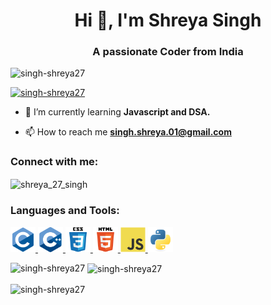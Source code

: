 <h1 align="center">Hi 👋, I'm Shreya Singh</h1>
<h3 align="center">A passionate Coder from India</h3>

<p align="left"> <img src="https://komarev.com/ghpvc/?username=singh-shreya27&label=Profile%20views&color=0e75b6&style=flat" alt="singh-shreya27" /> </p>

<p align="left"> <a href="https://github.com/ryo-ma/github-profile-trophy"><img src="https://github-profile-trophy.vercel.app/?username=singh-shreya27" alt="singh-shreya27" /></a> </p>

- 🌱 I’m currently learning **Javascript and DSA.**

- 📫 How to reach me **singh.shreya.01@gmail.com**

<h3 align="left">Connect with me:</h3>
<p align="left">
<a target="blank"><img align="center" src="https://raw.githubusercontent.com/rahuldkjain/github-profile-readme-generator/master/src/images/icons/Social/leet-code.svg" alt="shreya_27_singh" height="30" width="40" /></a>
</p>

<h3 align="left">Languages and Tools:</h3>
<p align="left"> <a href="https://www.cprogramming.com/" target="_blank" rel="noreferrer"> <img src="https://raw.githubusercontent.com/devicons/devicon/master/icons/c/c-original.svg" alt="c" width="40" height="40"/> </a> <a href="https://www.w3schools.com/cpp/" target="_blank" rel="noreferrer"> <img src="https://raw.githubusercontent.com/devicons/devicon/master/icons/cplusplus/cplusplus-original.svg" alt="cplusplus" width="40" height="40"/> </a> <a href="https://www.w3schools.com/css/" target="_blank" rel="noreferrer"> <img src="https://raw.githubusercontent.com/devicons/devicon/master/icons/css3/css3-original-wordmark.svg" alt="css3" width="40" height="40"/> </a> <a href="https://www.w3.org/html/" target="_blank" rel="noreferrer"> <img src="https://raw.githubusercontent.com/devicons/devicon/master/icons/html5/html5-original-wordmark.svg" alt="html5" width="40" height="40"/> </a> <a href="https://developer.mozilla.org/en-US/docs/Web/JavaScript" target="_blank" rel="noreferrer"> <img src="https://raw.githubusercontent.com/devicons/devicon/master/icons/javascript/javascript-original.svg" alt="javascript" width="40" height="40"/> </a> <a href="https://www.python.org" target="_blank" rel="noreferrer"> <img src="https://raw.githubusercontent.com/devicons/devicon/master/icons/python/python-original.svg" alt="python" width="40" height="40"/> </a> </p>

<p><img align="left" src="https://github-readme-stats.vercel.app/api/top-langs?username=singh-shreya27&show_icons=true&locale=en&layout=compact" alt="singh-shreya27" /></p>

<p>&nbsp;<img align="center" src="https://github-readme-stats.vercel.app/api?username=singh-shreya27&show_icons=true&locale=en" alt="singh-shreya27" /></p>

<p><img align="center" src="https://github-readme-streak-stats.herokuapp.com/?user=singh-shreya27&" alt="singh-shreya27" /></p>
